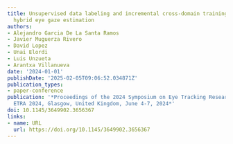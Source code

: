 ```yaml
---
title: Unsupervised data labeling and incremental cross-domain training for enhanced
  hybrid eye gaze estimation
authors:
- Alejandro Garcia De La Santa Ramos
- Javier Muguerza Rivero
- David Lopez
- Unai Elordi
- Luis Unzueta
- Arantxa Villanueva
date: '2024-01-01'
publishDate: '2025-02-05T09:06:52.034871Z'
publication_types:
- paper-conference
publication: '*Proceedings of the 2024 Symposium on Eye Tracking Research and Applications,
  ETRA 2024, Glasgow, United Kingdom, June 4-7, 2024*'
doi: 10.1145/3649902.3656367
links:
- name: URL
  url: https://doi.org/10.1145/3649902.3656367
---
```

